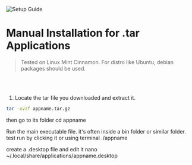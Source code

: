 ![Setup Guide](https://img.shields.io/badge/Setup-Guide-blue.svg)
# Manual Installation for .tar Applications
> Tested on Linux Mint Cinnamon. For distro like Ubuntu, debian packages should be used.

<br><br>  
1. Locate the tar file you downloaded and extract it.
```bash
tar -xvzf appname.tar.gz
```

then go to its folder
cd appname


Run the main executable file. it's often inside a bin folder or similar folder. test run by clicking it or using terminal
./appname


create a .desktop file and edit it
nano ~/.local/share/applications/appname.desktop
